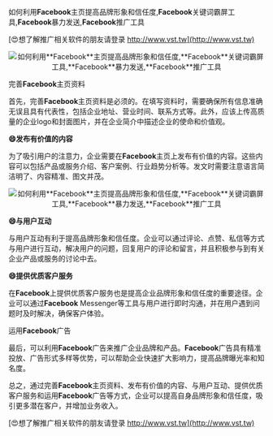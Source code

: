 如何利用**Facebook**主页提高品牌形象和信任度,**Facebook**关键词霸屏工具,**Facebook**暴力发送,**Facebook**推广工具

[😍想了解推广相关软件的朋友请登录 http://www.vst.tw](http://www.vst.tw)

 <center><img src="https://vst.tw/MP4/tuiguang/png/5.png" alt="如何利用**Facebook**主页提高品牌形象和信任度,**Facebook**关键词霸屏工具,**Facebook**暴力发送,**Facebook**推广工具"></center>

完善**Facebook**主页资料

首先，完善**Facebook**主页资料是必须的。在填写资料时，需要确保所有信息准确无误且具有代表性，包括企业地址、营业时间、联系方式等。此外，应该上传高质量的企业logo和封面图片，并在企业简介中描述企业的使命和价值观。

**😄发布有价值的内容**

为了吸引用户的注意力，企业需要在**Facebook**主页上发布有价值的内容。这些内容可以包括产品或服务介绍、客户案例、行业趋势分析等。发文时需要注意语言简洁明了、内容精准、图文并茂。

 <center><img src="https://vst.tw/MP4/tuiguang/png/3.png" alt="如何利用**Facebook**主页提高品牌形象和信任度,**Facebook**关键词霸屏工具,**Facebook**暴力发送,**Facebook**推广工具"></center>

**😄与用户互动**

与用户互动有利于提高品牌形象和信任度。企业可以通过评论、点赞、私信等方式与用户进行互动，解决用户的问题，回复用户的评论和留言，并且积极参与到有关企业产品或服务的讨论中去。

**😄提供优质客户服务**

在**Facebook**上提供优质客户服务也是提高企业品牌形象和信任度的重要途径。企业可以通过**Facebook** Messenger等工具与用户进行即时沟通，并在用户遇到问题时及时解决，确保客户体验。

运用**Facebook**广告

最后，可以利用**Facebook**广告来推广企业品牌和产品。**Facebook**广告具有精准投放、广告形式多样等优势，可以帮助企业快速扩大影响力，提高品牌曝光率和知名度。

总之，通过完善**Facebook**主页资料、发布有价值的内容、与用户互动、提供优质客户服务和运用**Facebook**广告等方式，企业可以提高自身品牌形象和信任度，吸引更多潜在客户，并增加业务收入。

[😍想了解推广相关软件的朋友请登录 http://www.vst.tw](http://www.vst.tw)



